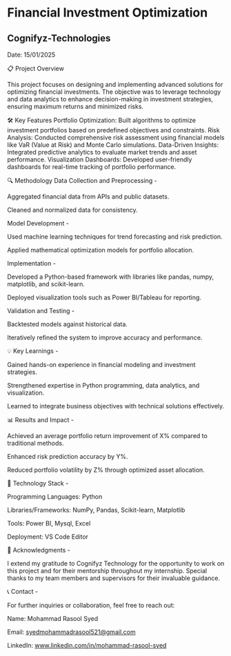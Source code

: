 # Financial Investment Optimization 
## Cognifyz-Technologies


Date: 15/01/2025

📋 Project Overview

This project focuses on designing and implementing advanced solutions for optimizing financial investments. The objective was to leverage technology and data analytics to enhance decision-making in investment strategies, ensuring maximum returns and minimized risks.

🛠️ Key Features Portfolio Optimization: Built algorithms to optimize investment portfolios based on predefined objectives and constraints. Risk Analysis: Conducted comprehensive risk assessment using financial models like VaR (Value at Risk) and Monte Carlo simulations. Data-Driven Insights: Integrated predictive analytics to evaluate market trends and asset performance. Visualization Dashboards: Developed user-friendly dashboards for real-time tracking of portfolio performance.

🔍 Methodology Data Collection and Preprocessing -

Aggregated financial data from APIs and public datasets.

Cleaned and normalized data for consistency.

Model Development -

Used machine learning techniques for trend forecasting and risk prediction.

Applied mathematical optimization models for portfolio allocation.

Implementation -

Developed a Python-based framework with libraries like pandas, numpy, matplotlib, and scikit-learn.

Deployed visualization tools such as Power BI/Tableau for reporting.

Validation and Testing -

Backtested models against historical data.

Iteratively refined the system to improve accuracy and performance.

💡 Key Learnings -

Gained hands-on experience in financial modeling and investment strategies.

Strengthened expertise in Python programming, data analytics, and visualization.

Learned to integrate business objectives with technical solutions effectively.

📊 Results and Impact -

Achieved an average portfolio return improvement of X% compared to traditional methods.

Enhanced risk prediction accuracy by Y%.

Reduced portfolio volatility by Z% through optimized asset allocation.

🚀 Technology Stack -

Programming Languages: Python

Libraries/Frameworks: NumPy, Pandas, Scikit-learn, Matplotlib

Tools: Power BI, Mysql, Excel

Deployment: VS Code Editor

🤝 Acknowledgments -

I extend my gratitude to Cognifyz Technology for the opportunity to work on this project and for their mentorship throughout my internship. Special thanks to my team members and supervisors for their invaluable guidance.

📞 Contact -

For further inquiries or collaboration, feel free to reach out:

Name: Mohammad Rasool Syed

Email: syedmohammadrasool521@gmail.com

LinkedIn: www.linkedin.com/in/mohammad-rasool-syed
